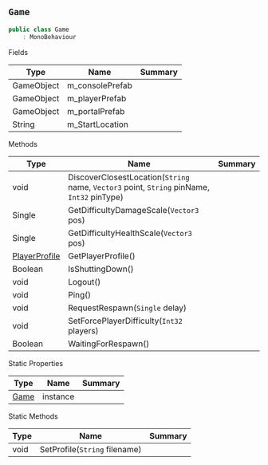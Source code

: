 ## `Game`

```csharp
public class Game
    : MonoBehaviour

```

Fields

| Type | Name | Summary | 
| --- | --- | --- | 
| GameObject | m_consolePrefab |  | 
| GameObject | m_playerPrefab |  | 
| GameObject | m_portalPrefab |  | 
| String | m_StartLocation |  | 


Methods

| Type | Name | Summary | 
| --- | --- | --- | 
| void | DiscoverClosestLocation(`String` name, `Vector3` point, `String` pinName, `Int32` pinType) |  | 
| Single | GetDifficultyDamageScale(`Vector3` pos) |  | 
| Single | GetDifficultyHealthScale(`Vector3` pos) |  | 
| [PlayerProfile](./PlayerProfile.md) | GetPlayerProfile() |  | 
| Boolean | IsShuttingDown() |  | 
| void | Logout() |  | 
| void | Ping() |  | 
| void | RequestRespawn(`Single` delay) |  | 
| void | SetForcePlayerDifficulty(`Int32` players) |  | 
| Boolean | WaitingForRespawn() |  | 


Static Properties

| Type | Name | Summary | 
| --- | --- | --- | 
| [Game](./Game.md) | instance |  | 


Static Methods

| Type | Name | Summary | 
| --- | --- | --- | 
| void | SetProfile(`String` filename) |  | 


